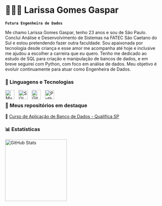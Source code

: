 # 👩🏻‍💻 Larissa Gomes Gaspar

**`Futura Engenheira de Dados`**

Me chamo Larissa Gomes Gaspar, tenho 23 anos e sou de São Paulo. Concluí Análise e Desenvolvimento de Sistemas na FATEC São Caetano do Sul e estou pretendendo fazer outra faculdade. Sou apaixonada por tecnologia desde criança e esse amor me acompanha até hoje e inclusive me ajudou a escolher a carreira que eu quero. Tenho me dedicado ao estudo de SQL para criação e manipulação de bancos de dados, e em breve seguirei com Python, com foco em análise de dados.
Meu objetivo é evoluir continuamente para atuar como Engenheira de Dados.

### 🤖 Linguagens e Tecnologias

 <img 
      align="left" 
      alt="MySQL" 
      title="MySQL"
      width="30px" 
      style="padding-right: 10px;" 
      src="https://cdn.jsdelivr.net/gh/devicons/devicon@latest/icons/mysql/mysql-original.svg" 
  />
<img 
    align="left" 
    alt="SQL Server" 
    title="SQL Server"
    width="30px" 
    style="padding-right: 10px;" 
    src="https://upload.wikimedia.org/wikipedia/commons/8/87/Sql_data_base_with_logo.png" 
/>
<img 
    align="left" 
    alt="Git" 
    title="Git"
    width="30px" 
    style="padding-right: 10px;" 
    src="https://cdn.jsdelivr.net/gh/devicons/devicon@latest/icons/git/git-original.svg" 
/>
<img 
    align="left" 
    alt="Python" 
    title="Python"
    width="30px" 
    style="padding-right: 10px;" 
    src="https://cdn.jsdelivr.net/gh/devicons/devicon@latest/icons/python/python-original.svg" 
/>

<br/>

### 📂 Meus repositórios em destaque

🔹 [Curso de Aplicação de Banco de Dados - Qualifica SP](https://github.com/larizzzer/aplicacao-banco-de-dados)  


### 📊 Estatísticas

<p>
<img 
      align="left" 
      alt="GitHub Stats" 
      height="200" 
      src="https://github-readme-stats.vercel.app/api/top-langs/?username=larizzzer&theme=tokyonight&layout=compact&custom_title=Tecnologias&langs_count=9" 
  />

</p>

